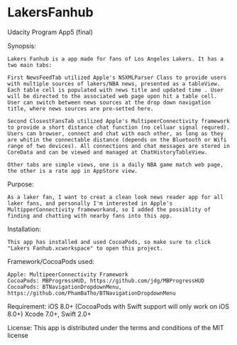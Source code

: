 # LakersFanhub
Udacity Program App5 (final)

Synopsis:

	Lakers Fanhub is a app made for fans of Los Angeles Lakers. It has a two main tabs: 
  
  	First NewsFeedTab utilized Apple's NSXMLParser Class to provide users with multiple sources of lakers/NBA news, presented as a tableView. Each table cell is populated with news title and updated time . User will be directed to the associated web page upon hit a table cell. User can switch between news sources at the drop down navigation title, where news sources are pre-setted here.

  	Second ClosestFansTab utilized Apple's MultipeerConnectivity framework to provide a short distance chat function (no celluar signal requred). Users can browser, connect and chat with each other, as long as they are whitin the connectable distance (depends on the Bluetooth or Wifi range of two devices). All connections and chat messages are stored in CoreData and can be viewed and managed at ChatHistoryTableView.

  	Other tabs are simple views, one is a daily NBA game match web page, the other is a rate app in AppStore view.


Purpose:
	
	As a laker fan, I want to creat a clean look news reader app for all laker fans, and personally I'm interested in Apple's MultipperConnectivity frameworkand, so I added the possiblity of finding and chatting with nearby fans into this app.


Installation:
	
	This app has installed and used CocoaPods, so make sure to click "Lakers Fanhub.xcworkspace" to open this project.

Framework/CocoaPods used:
	
	Apple: MultipeerConnectivity Framework
	CocoaPods: MBProgressHUD, https://github.com/jdg/MBProgressHUD
	CocoaPods: BTNavigationDropdownMenu, https://github.com/PhamBaTho/BTNavigationDropdownMenu

Requirement:
	iOS 8.0+ (CocoaPods with Swift support will only work on iOS 8.0+)
	Xcode 7.0+, Swift 2.0+

License:
	This app is distributed under the terms and conditions of the MIT license
